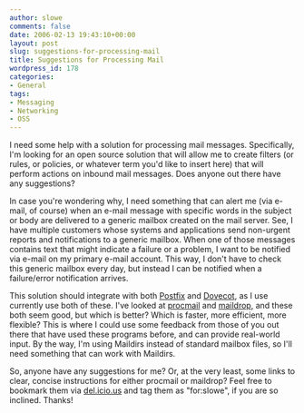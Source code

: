 ```yaml
---
author: slowe
comments: false
date: 2006-02-13 19:43:10+00:00
layout: post
slug: suggestions-for-processing-mail
title: Suggestions for Processing Mail
wordpress_id: 178
categories:
- General
tags:
- Messaging
- Networking
- OSS
---
```


I need some help with a solution for processing mail messages. Specifically, I'm looking for an open source solution that will allow me to create filters (or rules, or policies, or whatever term you'd like to insert here) that will perform actions on inbound mail messages. Does anyone out there have any suggestions?

In case you're wondering why, I need something that can alert me (via e-mail, of course) when an e-mail message with specific words in the subject or body are delivered to a generic mailbox created on the mail server. See, I have multiple customers whose systems and applications send non-urgent reports and notifications to a generic mailbox. When one of those messages contains text that might indicate a failure or a problem, I want to be notified via e-mail on my primary e-mail account. This way, I don't have to check this generic mailbox every day, but instead I can be notified when a failure/error notification arrives.

This solution should integrate with both [Postfix](http://www.postfix.org/) and [Dovecot](http://www.dovecot.org/), as I use currently use both of these. I've looked at [procmail](http://www.procmail.org/) and [maildrop](http://www.courier-mta.org/maildrop/), and these both seem good, but which is better? Which is faster, more efficient, more flexible? This is where I could use some feedback from those of you out there that have used these programs before, and can provide real-world input. By the way, I'm using Maildirs instead of standard mailbox files, so I'll need something that can work with Maildirs.

So, anyone have any suggestions for me? Or, at the very least, some links to clear, concise instructions for either procmail or maildrop? Feel free to bookmark them via [del.icio.us](http://del.icio.us/) and tag them as "for:slowe", if you are so inclined. Thanks!
